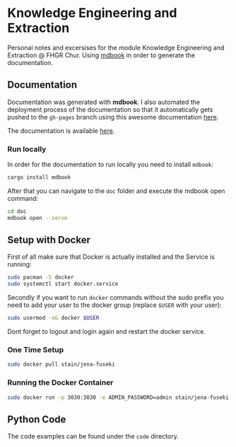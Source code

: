 # Knowledge Engineering and Extraction
Personal notes and excersises for the module Knowledge Engineering and Extraction @ FHGR Chur. Using [mdbook](https://rust-lang.github.io/mdBook/) in order to generate the documentation.

## Documentation
Documentation was generated with **mdbook**. I also automated the deployment process of the documentation so that it automatically gets pushed to the `gh-pages` branch using this awesome documentation [here](https://github.com/rust-lang/mdBook/wiki/Automated-Deployment%3A-GitHub-Actions).

The documentation is available [here](https://yhutter-dv.github.io/fhgr-ke-e/).

### Run locally
In order for the documentation to run locally you need to install `mdbook`:
```bash
cargo install mdbook
```

After that you can navigate to the `doc` folder and execute the mdbook open command:
```bash
cd doc
mdbook open --serve
```

## Setup with Docker 
First of all make sure that Docker is actually installed and the Service is running:
```bash
sudo pacman -S docker
sudo systemctl start docker.service
```
Secondly if you want to run `docker` commands without the sudo prefix you need to add your user to the docker group (replace `$USER` with your user):
```bash
sudo usermod -aG docker $USER
```
Dont forget to logout and login again and restart the docker service.

### One Time Setup
```bash
sudo docker pull stain/jena-fuseki
```
### Running the Docker Container
```bash
sudo docker run -p 3030:3030 -e ADMIN_PASSWORD=admin stain/jena-fuseki
```

## Python Code
The code examples can be found under the `code` directory.

